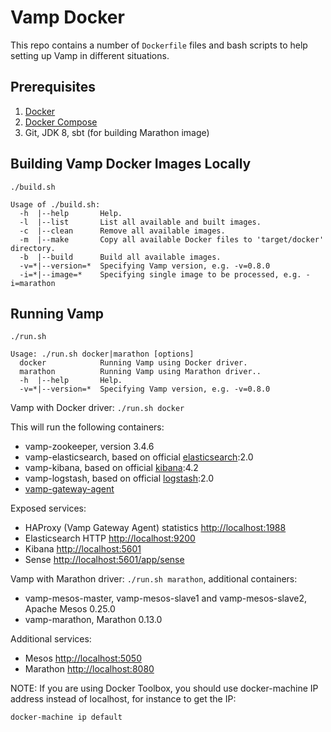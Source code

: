 # Vamp Docker

This repo contains a number of `Dockerfile` files and bash scripts to help setting up Vamp in different situations. 

## Prerequisites

1. [Docker](https://docs.docker.com/)
2. [Docker Compose](https://docs.docker.com/compose/)
3. Git, JDK 8, sbt (for building Marathon image)

## Building Vamp Docker Images Locally

```
./build.sh

Usage of ./build.sh:
  -h  |--help       Help.
  -l  |--list       List all available and built images.
  -c  |--clean      Remove all available images.
  -m  |--make       Copy all available Docker files to 'target/docker' directory.
  -b  |--build      Build all available images.
  -v=*|--version=*  Specifying Vamp version, e.g. -v=0.8.0
  -i=*|--image=*    Specifying single image to be processed, e.g. -i=marathon
```

## Running Vamp

```
./run.sh

Usage: ./run.sh docker|marathon [options] 
  docker            Running Vamp using Docker driver.
  marathon          Running Vamp using Marathon driver..
  -h  |--help       Help.
  -v=*|--version=*  Specifying Vamp version, e.g. -v=0.8.0

```

Vamp with Docker driver: `./run.sh docker`

This will run the following containers:

- vamp-zookeeper, version 3.4.6
- vamp-elasticsearch, based on official [elasticsearch](https://hub.docker.com/_/elasticsearch):2.0
- vamp-kibana, based on official [kibana](https://hub.docker.com/_/kibana):4.2
- vamp-logstash, based on official [logstash](https://hub.docker.com/_/logstash):2.0
- [vamp-gateway-agent](https://github.com/magneticio/vamp-gateway-agent)

Exposed services:

- HAProxy (Vamp Gateway Agent) statistics [http://localhost:1988](http://localhost:1988)
- Elasticsearch HTTP [http://localhost:9200](http://localhost:9200)
- Kibana [http://localhost:5601](http://localhost:5601)
- Sense [http://localhost:5601/app/sense](http://localhost:5601/app/sense)

Vamp with Marathon driver: `./run.sh marathon`, additional containers:

- vamp-mesos-master, vamp-mesos-slave1 and vamp-mesos-slave2, Apache Mesos 0.25.0
- vamp-marathon, Marathon 0.13.0

Additional services:

- Mesos [http://localhost:5050](http://localhost:5050)
- Marathon [http://localhost:8080](http://localhost:8080)

NOTE: If you are using Docker Toolbox, you should use docker-machine IP address instead of localhost, for instance to get the IP:
```
docker-machine ip default
```
